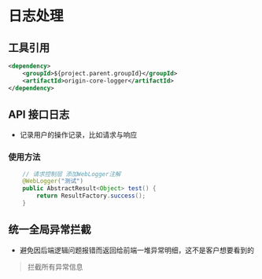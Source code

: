 # 日志处理

## 工具引用
```xml
<dependency>
    <groupId>${project.parent.groupId}</groupId>
    <artifactId>origin-core-logger</artifactId>
</dependency>
```
## API 接口日志 

- 记录用户的操作记录，比如请求与响应

### 使用方法

```java
    // 请求控制层 添加WebLogger注解
    @WebLogger("测试")
    public AbstractResult<Object> test() {
        return ResultFactory.success();
    }
```

## 统一全局异常拦截

- 避免因后端逻辑问题报错而返回给前端一堆异常明细，这不是客户想要看到的

> 拦截所有异常信息

